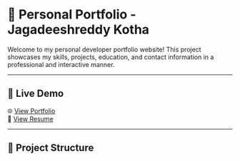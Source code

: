# 🚀 Personal Portfolio - Jagadeeshreddy Kotha

Welcome to my personal developer portfolio website! This project showcases my skills, projects, education, and contact information in a professional and interactive manner.

---

## 🔗 Live Demo

🌐 [View Portfolio](https://your-live-link.com)  
📄 [View Resume](https://drive.google.com/file/d/1agOHslMNxxIM631vUCxIbmbdKgbKRhjb/view?usp=sharing)

---

## 📁 Project Structure


